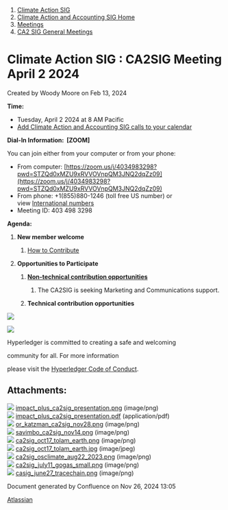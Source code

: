 1. [Climate Action SIG](index.html)
2. [Climate Action and Accounting SIG Home](Climate-Action-and-Accounting-SIG-Home_19005445.html)
3. [Meetings](Meetings_19005583.html)
4. [CA2 SIG General Meetings](CA2-SIG-General-Meetings_19006785.html)

# Climate Action SIG : CA2SIG Meeting April 2 2024

Created by Woody Moore on Feb 13, 2024

**Time:**

- Tuesday, April 2 2024 at 8 AM Pacific
- [Add Climate Action and Accounting SIG calls to your calendar](https://lists.hyperledger.org/g/climate-sig/ics/invite.ics?repeatid=24572)

**Dial-In Information:  \[ZOOM]**

You can join either from your computer or from your phone:

- From computer: [https://zoom.us/j/4034983298?pwd=STZQd0xMZU9xRVVOVnpQM3JNQ2dqZz09](https://zoom.us/j/4034983298?pwd=STZQd0xMZU9xRVVOVnpQM3JNQ2dqZz09)
- From phone: +1(855)880-1246 (toll free US number) or view [International numbers](https://zoom.us/u/bAaJoyznp)
- Meeting ID: 403 498 3298

**Agenda:**

1. **New member welcome**
   
   1. [How to Contribute](https://lf-hyperledger.atlassian.net/wiki/display/CASIG/How+to+Contribute)
2. **Opportunities to Participate**
   
   1. **[Non-technical contribution opportunities](https://lf-hyperledger.atlassian.net/wiki/display/CASIG/Non-technical+Contribution+Opportunities)**
      
      1. The CA2SIG is seeking Marketing and Communications support.
   2. **Technical contribution opportunities**

![](https://wiki.hyperledger.org/download/attachments/29034696/Antitrustnotice.png?version=1&modificationDate=1581695654000&api=v2)

![](https://wiki.hyperledger.org/download/attachments/2392771/welcome.png?version=2&modificationDate=1572450107000&api=v2)

Hyperledger is committed to creating a safe and welcoming

community for all. For more information

please visit the [Hyperledger Code of Conduct](https://lf-hyperledger.atlassian.net/wiki/spaces/HYP/pages/19595281/Hyperledger+Code+of+Conduct).

## Attachments:

![](images/icons/bullet_blue.gif) [impact\_plus\_ca2sig\_presentation.png](attachments/19010570/19010569.png) (image/png)  
![](images/icons/bullet_blue.gif) [impact\_plus\_ca2sig\_presentation.pdf](attachments/19010570/19010571.pdf) (application/pdf)  
![](images/icons/bullet_blue.gif) [or\_katzman\_ca2sig\_nov28.png](attachments/19010570/19010572.png) (image/png)  
![](images/icons/bullet_blue.gif) [savimbo\_ca2sig\_nov14.png](attachments/19010570/19010573.png) (image/png)  
![](images/icons/bullet_blue.gif) [ca2sig\_oct17\_tolam\_earth.png](attachments/19010570/19010574.png) (image/png)  
![](images/icons/bullet_blue.gif) [ca2sig\_oct17\_tolam\_earth.jpg](attachments/19010570/19010575.jpg) (image/jpeg)  
![](images/icons/bullet_blue.gif) [ca2sig\_osclimate\_aug22\_2023.png](attachments/19010570/19010576.png) (image/png)  
![](images/icons/bullet_blue.gif) [ca2sig\_july11\_gogas\_small.png](attachments/19010570/19010577.png) (image/png)  
![](images/icons/bullet_blue.gif) [casig\_june27\_tracechain.png](attachments/19010570/19010578.png) (image/png)

Document generated by Confluence on Nov 26, 2024 13:05

[Atlassian](http://www.atlassian.com/)
